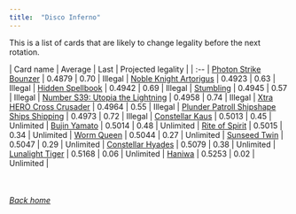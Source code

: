 ```yaml
---
title:  "Disco Inferno"
---
```


This is a list of cards that are likely to change legality before the next rotation.

| Card name | Average | Last | Projected legality |
| :-- |
[Photon Strike Bounzer](https://db.ygoprodeck.com/card/?search=Photon%20Strike%20Bounzer) | 0.4879 | 0.70 | Illegal |
[Noble Knight Artorigus](https://db.ygoprodeck.com/card/?search=Noble%20Knight%20Artorigus) | 0.4923 | 0.63 | Illegal |
[Hidden Spellbook](https://db.ygoprodeck.com/card/?search=Hidden%20Spellbook) | 0.4942 | 0.69 | Illegal |
[Stumbling](https://db.ygoprodeck.com/card/?search=Stumbling) | 0.4945 | 0.57 | Illegal |
[Number S39: Utopia the Lightning](https://db.ygoprodeck.com/card/?search=Number%20S39:%20Utopia%20the%20Lightning) | 0.4958 | 0.74 | Illegal |
[Xtra HERO Cross Crusader](https://db.ygoprodeck.com/card/?search=Xtra%20HERO%20Cross%20Crusader) | 0.4964 | 0.55 | Illegal |
[Plunder Patroll Shipshape Ships Shipping](https://db.ygoprodeck.com/card/?search=Plunder%20Patroll%20Shipshape%20Ships%20Shipping) | 0.4973 | 0.72 | Illegal |
[Constellar Kaus](https://db.ygoprodeck.com/card/?search=Constellar%20Kaus) | 0.5013 | 0.45 | Unlimited |
[Bujin Yamato](https://db.ygoprodeck.com/card/?search=Bujin%20Yamato) | 0.5014 | 0.48 | Unlimited |
[Rite of Spirit](https://db.ygoprodeck.com/card/?search=Rite%20of%20Spirit) | 0.5015 | 0.34 | Unlimited |
[Worm Queen](https://db.ygoprodeck.com/card/?search=Worm%20Queen) | 0.5044 | 0.27 | Unlimited |
[Sunseed Twin](https://db.ygoprodeck.com/card/?search=Sunseed%20Twin) | 0.5047 | 0.29 | Unlimited |
[Constellar Hyades](https://db.ygoprodeck.com/card/?search=Constellar%20Hyades) | 0.5079 | 0.38 | Unlimited |
[Lunalight Tiger](https://db.ygoprodeck.com/card/?search=Lunalight%20Tiger) | 0.5168 | 0.06 | Unlimited |
[Haniwa](https://db.ygoprodeck.com/card/?search=Haniwa) | 0.5253 | 0.02 | Unlimited |

<br>

###### [Back home](index)